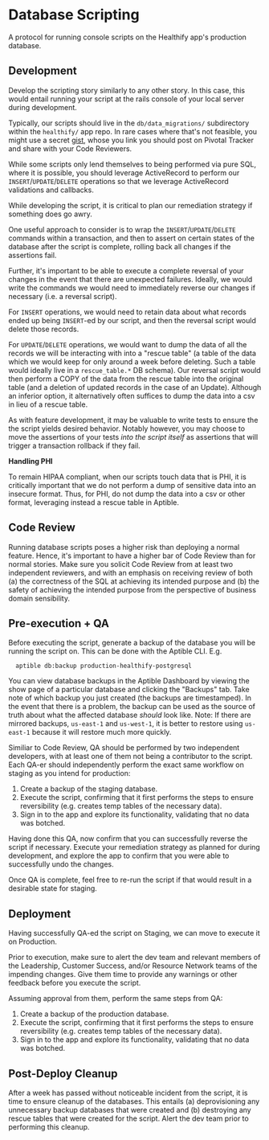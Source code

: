 Database Scripting
==============

A protocol for running console scripts on the Healthify app's production database.

Development
-----------

Develop the scripting story similarly to any other story. In this case, this would
entail running your script at the rails console of your local server during development.

Typically, our scripts should live in the `db/data_migrations/` subdirectory within
the `healthify/` app repo. In rare cases where that's not feasible, you might use
a secret [gist](https://help.github.com/articles/about-gists/), whose you link you
should post on Pivotal Tracker and share with your Code Reviewers.

While some scripts only lend themselves to being performed via pure SQL, where it
is possible, you should leverage ActiveRecord to perform our `INSERT`/`UPDATE`/`DELETE`
operations so that we leverage ActiveRecord validations and callbacks.

While developing the script, it is critical to plan our remediation strategy if
something does go awry.

One useful approach to consider is to wrap the `INSERT`/`UPDATE`/`DELETE` commands within
a transaction, and then to assert on certain states of the database after the script
is complete, rolling back all changes if the assertions fail.

Further, it's important to be able to execute a complete reversal of your changes
in the event that there are unexpected failures. Ideally, we would write the commands
we would need to immediately reverse our changes if necessary (i.e. a reversal script).

For `INSERT` operations, we would need to retain data about what records ended up
being `INSERT`-ed by our script, and then the reversal script would delete those
records.

For `UPDATE`/`DELETE` operations, we would want to dump the data of all the records
we will be interacting with into a "rescue table" (a table of the data which we would keep
for only around a week before deleting. Such a table would ideally live in a
`rescue_table.*` DB schema). Our reversal script would then perform a COPY of the data
from the rescue table into the original table (and a deletion of updated records in the
case of an Update). Although an inferior option, it alternatively often suffices to dump
the data into a csv in lieu of a rescue table.

As with feature development, it may be valuable to write tests to ensure the
the script yields desired behavior. Notably however, you may choose to move
the assertions of your tests *into the script itself* as assertions that will
trigger a transaction rollback if they fail.

**Handling PHI**

To remain HIPAA compliant, when our scripts touch data that is PHI, it is critically
important that we do not perform a dump of sensitive data into an insecure format.
Thus, for PHI, do not dump the data into a csv or other format, leveraging instead
a rescue table in Aptible.

Code Review
-----------

Running database scripts poses a higher risk than deploying a normal feature. Hence,
it's important to have a higher bar of Code Review than for normal stories. Make sure
you solicit Code Review from at least two independent reviewers, and with an emphasis
on receiving review of both (a) the correctness of the SQL at achieving its intended
purpose and (b) the safety of achieving the intended purpose from the perspective of
business domain sensibility.

Pre-execution + QA
-------------------

Before executing the script, generate a backup of the database you will be running the script
on. This can be done with the Aptible CLI. E.g.

```
  aptible db:backup production-healthify-postgresql
```

You can view database backups in the Aptible Dashboard by viewing the show page of
a particular database and clicking the "Backups" tab. Take note of which backup
you just created (the backups are timestamped). In the event that there is a problem,
the backup can be used as the source of truth about what the affected database *should*
look like. Note: If there are mirrored backups, `us-east-1` and `us-west-1`, it is
better to restore using `us-east-1` because it will restore much more quickly.

Similiar to Code Review, QA should be performed by two independent developers, with
at least one of them not being a contributor to the script. Each QA-er should
independently perform the exact same workflow on staging as you intend for production:

1) Create a backup of the staging database.
2) Execute the script, confirming that it first performs the steps to ensure
  reversibility (e.g. creates temp tables of the necessary data).
3) Sign in to the app and explore its functionality, validating that no data was botched.

Having done this QA, now confirm that you can successfully reverse the script if
necessary. Execute your remediation strategy as planned for during development, and explore
the app to confirm that you were able to successfully undo the changes.

Once QA is complete, feel free to re-run the script if that would result in a desirable state for
staging.

Deployment
----------

Having successfully QA-ed the script on Staging, we can move to execute it on Production.

Prior to execution, make sure to alert the dev team and relevant members of the Leadership,
Customer Success, and/or Resource Network teams of the impending changes. Give them time
to provide any warnings or other feedback before you execute the script.

Assuming approval from them, perform the same steps from QA:
1) Create a backup of the production database.
2) Execute the script, confirming that it first performs the steps to ensure
  reversibility (e.g. creates temp tables of the necessary data).
3) Sign in to the app and explore its functionality, validating that no data was botched.


Post-Deploy Cleanup
-------------------

After a week has passed without noticeable incident from the script, it is time to
ensure cleanup of the databases. This entails (a) deprovisioning any unnecessary backup
databases that were created and (b) destroying any rescue tables that were created for
the script. Alert the dev team prior to performing this cleanup.
